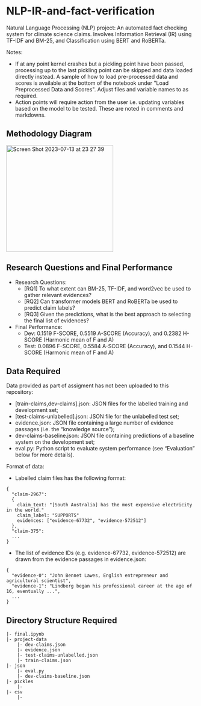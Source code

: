 # NLP-IR-and-fact-verification
Natural Language Processing (NLP) project: An automated fact checking system for climate science claims. Involves Information Retrieval (IR) using TF-IDF and BM-25, and Classification using BERT and RoBERTa.

Notes:
- If at any point kernel crashes but a pickling point have been passed, processing up to the last pickling point can be skipped and data loaded directly instead. A sample of how to load pre-processed data and scores is available at the bottom of the notebook under "Load Preprocessed Data and Scores". Adjust files and variable names to as required.
- Action points will require action from the user i.e. updating variables based on the model to be tested. These are noted in comments and markdowns.

## Methodology Diagram
<img width="284" alt="Screen Shot 2023-07-13 at 23 27 39" src="https://github.com/patwdj/nlp-IR-and-fact-verification/assets/80323885/9510d189-fd2e-4aa5-82a0-e13c88dcf016">

## Research Questions and Final Performance
- Research Questions:
  - [RQ1] To what extent can BM-25, TF-IDF, and word2vec be used to gather relevant evidences?
  - [RQ2] Can transformer models BERT and RoBERTa be used to predict claim labels?
  - [RQ3] Given the predictions, what is the best approach to selecting the final list of evidences?
- Final Performance:
  - Dev: 0.1519 F-SCORE, 0.5519 A-SCORE (Accuracy), and 0.2382 H-SCORE (Harmonic mean of F and A)
  - Test: 0.0896 F-SCORE, 0.5584 A-SCORE (Accuracy), and 0.1544 H-SCORE (Harmonic mean of F and A)

## Data Required
Data provided as part of assigment has not been uploaded to this repository:
- [train-claims,dev-claims].json: JSON files for the labelled training and development set;
- [test-claims-unlabelled].json: JSON file for the unlabelled test set;
- evidence.json: JSON file containing a large number of evidence passages (i.e. the “knowledge source”);
- dev-claims-baseline.json: JSON file containing predictions of a baseline system on the development set;
- eval.py: Python script to evaluate system performance (see “Evaluation” below for more details).

Format of data:
- Labelled claim files has the following format:
```
{
  "claim-2967":
  {
    claim_text: "[South Australia] has the most expensive electricity in the world."
    claim_label: "SUPPORTS"
    evidences: ["evidence-67732", "evidence-572512"]
  },
  "claim-375":
  ...
}
```
- The list of evidence IDs (e.g. evidence-67732, evidence-572512) are drawn from the evidence passages in evidence.json:
```
{
  "evidence-0": "John Bennet Lawes, English entrepreneur and agricultural scientist",
  "evidence-1": "Lindberg began his professional career at the age of 16, eventually ...",
  ...
}
```


## Directory Structure Required
```
|- final.ipynb
|- project-data
	|- dev-claims.json
	|- evidence.json
	|- test-claims-unlabelled.json
	|- train-claims.json
|- json
	|- eval.py
	|- dev-claims-baseline.json
|- pickles
	|- 
|- csv
	|-
```

